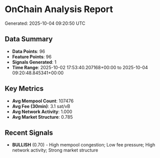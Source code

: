 # OnChain Analysis Report
Generated: 2025-10-04 09:20:50 UTC

## Data Summary
- **Data Points**: 96
- **Feature Points**: 96
- **Signals Generated**: 1
- **Time Range**: 2025-10-02 17:53:40.207168+00:00 to 2025-10-04 09:20:48.845341+00:00

## Key Metrics
- **Avg Mempool Count**: 107476
- **Avg Fee (30min)**: 3.1 sat/vB
- **Avg Network Activity**: 1.000
- **Avg Market Structure**: 0.785

## Recent Signals
- **BULLISH** (0.70) - High mempool congestion; Low fee pressure; High network activity; Strong market structure
